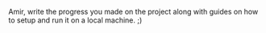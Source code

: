 Amir, write the progress you made on the project along with guides on how to setup and run it on a local machine. ;)